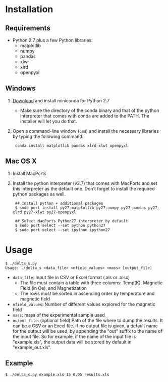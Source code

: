 
# Installation

## Requirements

- Python 2.7 plus a few Python libraries:
	- matplotlib
	- numpy
	- pandas
	- xlwr
	- xlrd
	- openpyxl

## Windows

1. [Download](http://conda.pydata.org/miniconda.html) and install miniconda for Python 2.7 
	- Make sure the directory of the conda binary and that of the python interpreter that comes with conda are added to the PATH. The installer will let you do that.
2. Open a command-line window (`cmd`) and install the necessary libraries by typing the following command:

		conda install matplotlib pandas xlrd xlwt openpyxl
	

## Mac OS X

1. Install MacPorts
2. Install the python interpreter (v2.7) that comes with MacPorts and set this interpreter as the default one. Don't forget to install the required python packages as well.

		## Install python + additional packages
		$ sudo port install py27-matplotlib py27-numpy py27-pandas py27-xlrd py27-xlwt py27-openpyxl
		
		## Select MacPorts Python27 interpreter by default
		$ sudo port select --set python python27
		$ sudo port select --set ipython ipython27
		
		
		
		
# Usage

	$ ./delta_s.py 
	Usage: ./delta_s <data_file> <nfield_values> <mass> [output_file]
	
* `data_file`: Input file in CSV or Excel format (.xls or .xlsx)
	- The file must contain a table with three columns: Temp(K), Magnetic Field (in Oe), and Magnetization
	- The rows must be sorted in ascending order by temperature and magnetic field
* `nfield_values`: Number of different values explored for the magnetic field
* `mass`: mass of the experimental sample used
*  `output_file`: (optional field) Path of the file where to dump the results. It can be a CSV or an Excel file. If no output file is given, a default name for the output will be used, by appending the "out" suffix to the name of the input file. So for example, if the name of the input file is "example.xls", the output data will be stored by default in "example_out.xls".


## Example		

	$ ./delta_s.py example.xls 15 0.05 results.xls

<!--
To create an executable file for Windows
pyinstaller --additional-hooks-dir=. --onefile delta_s.py
-->	
